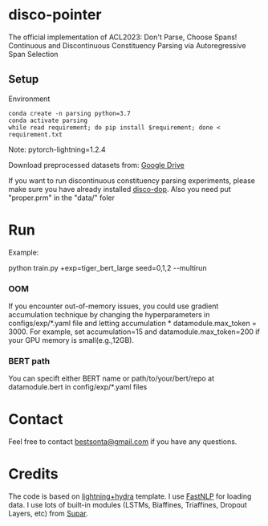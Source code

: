 # disco-pointer
The official implementation of ACL2023: Don't Parse, Choose Spans! Continuous and Discontinuous Constituency Parsing via Autoregressive Span Selection

## Setup
Environment 
```
conda create -n parsing python=3.7
conda activate parsing
while read requirement; do pip install $requirement; done < requirement.txt 
```

Note: pytorch-lightning=1.2.4

Download preprocessed datasets from: [Google Drive](https://drive.google.com/drive/folders/1qFP2JbcltAJ-Jq3MpkS--0MGEIgyE6vQ?usp=sharing)

If you want to run discontinuous constituency parsing experiments, please make sure you have already installed [disco-dop](https://github.com/andreasvc/disco-dop). Also you need put "proper.prm" in the "data/" foler

# Run
Example:

python train.py +exp=tiger_bert_large seed=0,1,2 --multirun



### OOM
If you encounter out-of-memory issues, you could use gradient accumulation technique by changing the hyperparameters in configs/exp/*.yaml file and    letting accumulation * datamodule.max_token = 3000.  For example, set accumulation=15 and datamodule.max_token=200 if your GPU memory is small(e.g.,12GB). 

### BERT path
You can specift either BERT name or path/to/your/bert/repo at datamodule.bert in config/exp/*.yaml files

# Contact
Feel free to contact bestsonta@gmail.com if you have any questions.

# Credits
The code is based on [lightning+hydra](https://github.com/ashleve/lightning-hydra-template) template. I use [FastNLP](https://github.com/fastnlp/fastNLP) for loading data. I use lots of built-in modules (LSTMs, Biaffines, Triaffines, Dropout Layers, etc) from [Supar](https://github.com/yzhangcs/parser/tree/main/supar).  



